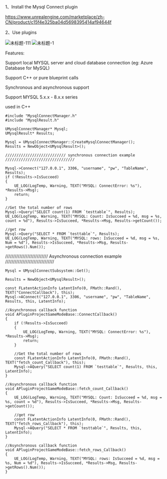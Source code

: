 1、Install the Mysql Connect plugin

https://www.unrealengine.com/marketplace/zh-CN/product/c15f4e325ba04d5698395414af94644f

2、Use plugins


![未标题-111](https://user-images.githubusercontent.com/41780542/168425467-505c733f-cd98-454e-a0f5-64ae4e8b13ea.png)
![未标题-1](https://user-images.githubusercontent.com/41780542/168425469-c2960909-2fe9-4e8b-9d7b-a64e445e63fb.png)


Features:

Support local MYSQL server and cloud database connection (eg: Azure Database for MySQL)


Support C++ or pure blueprint calls


Synchronous and asynchronous support


Support MYSQL 5.x.x - 8.x.x series


used in C++
	

	#include "MysqlConnectManager.h"
	#include "MysqlResult.h"
	
	UMysqlConnectManager* Mysql;
	UMysqlResult* Results;
	
	Mysql = UMysqlConnectManager::CreateMysqlConnectManager();
	Results = NewObject<UMysqlResult>();

	/////////////////////////// synchronous connection example ///////////////////////////////

	Mysql->Connect("127.0.0.1", 3306, "username", "pw", "TableName", Results);
	if (!Results->IsSucceed)
	{
		UE_LOG(LogTemp, Warning, TEXT("MYSQL: ConnectError: %s"), *Results->Msg);
		return;
	}

	//Get the total number of rows
	Mysql->Query("SELECT count(1) FROM `testtable`", Results);
	UE_LOG(LogTemp, Warning, TEXT("MYSQL: Count: IsSucceed = %d, msg = %s, count = %d"), Results->IsSucceed, *Results->Msg, Results->getCount());

	//get row
	Mysql->Query("SELECT * FROM `testtable`", Results);
	UE_LOG(LogTemp, Warning, TEXT("MYSQL: rows: IsSucceed = %d, msg = %s, Num = %d"), Results->IsSucceed, *Results->Msg, Results->getRows().Num());


/////////////////////////// Asynchronous connection example ///////////////////////////////

	Mysql = UMysqlConnectSubsystem::Get();
 
	Results = NewObject<UMysqlResult>();
	
	const FLatentActionInfo LatentInfo(0, FMath::Rand(), TEXT("ConnectCallback"), this);
	Mysql->AConnect("127.0.0.1", 3306, "username", "pw", "TableName", Results, this, LatentInfo);
 
	//Asynchronous callback function
    void APluginProjectGameModeBase::ConnectCallback()
    {
        if (!Results->IsSucceed)
        {
            UE_LOG(LogTemp, Warning, TEXT("MYSQL: ConnectError: %s"), *Results->Msg);
            return;
        }
    
        //Get the total number of rows
        const FLatentActionInfo LatentInfo(0, FMath::Rand(), TEXT("fetch_count_Callback"), this);
        Mysql->AQuery("SELECT count(1) FROM `testtable`", Results, this, LatentInfo);
    }
    
    //Asynchronous callback function
    void APluginProjectGameModeBase::fetch_count_Callback()
    {
        UE_LOG(LogTemp, Warning, TEXT("MYSQL: Count: IsSucceed = %d, msg = %s, count = %d"), Results->IsSucceed, *Results->Msg, Results->getCount());
    
        //get row
        const FLatentActionInfo LatentInfo(0, FMath::Rand(), TEXT("fetch_rows_Callback"), this);
        Mysql->AQuery("SELECT * FROM `testtable`", Results, this, LatentInfo);
    }
    
    //Asynchronous callback function
    void APluginProjectGameModeBase::fetch_rows_Callback()
    {
        UE_LOG(LogTemp, Warning, TEXT("MYSQL: rows: IsSucceed = %d, msg = %s, Num = %d"), Results->IsSucceed, *Results->Msg, Results->getRows().Num());
    }
